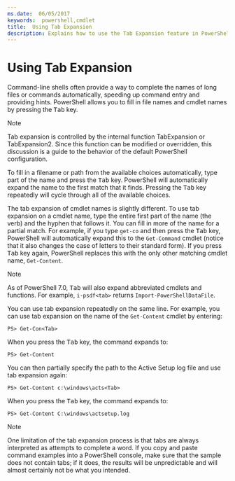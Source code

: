 ```yaml
---
ms.date:  06/05/2017
keywords:  powershell,cmdlet
title:  Using Tab Expansion
description: Explains how to use the Tab Expansion feature in PowerShell.
---
```

# Using Tab Expansion

Command-line shells often provide a way to complete the names of long files or commands
automatically, speeding up command entry and providing hints. PowerShell allows you to fill in file
names and cmdlet names by pressing the <kbd>Tab</kbd> key.

> [!NOTE]
> Tab expansion is controlled by the internal function TabExpansion or TabExpansion2. Since this
> function can be modified or overridden, this discussion is a guide to the behavior of the default
> PowerShell configuration.

To fill in a filename or path from the available choices automatically, type part of the name and
press the <kbd>Tab</kbd> key. PowerShell will automatically expand the name to the first match that
it finds. Pressing the <kbd>Tab</kbd> key repeatedly will cycle through all of the available
choices.

The tab expansion of cmdlet names is slightly different. To use tab expansion on a cmdlet name, type
the entire first part of the name (the verb) and the hyphen that follows it. You can fill in more of
the name for a partial match. For example, if you type `get-co` and then press the <kbd>Tab</kbd>
key, PowerShell will automatically expand this to the `Get-Command` cmdlet (notice that it also
changes the case of letters to their standard form). If you press <kbd>Tab</kbd> key again,
PowerShell replaces this with the only other matching cmdlet name, `Get-Content`.

> [!NOTE]
> As of PowerShell 7.0, <kbd>Tab</kbd> will also expand abbreviated cmdlets and functions. For
> example, `i-psdf<tab>` returns `Import-PowerShellDataFile`.

You can use tab expansion repeatedly on the same line. For example, you can use tab expansion on the
name of the `Get-Content` cmdlet by entering:

```
PS> Get-Con<Tab>
```

When you press the <kbd>Tab</kbd> key, the command expands to:

```
PS> Get-Content
```

You can then partially specify the path to the Active Setup log file and use tab expansion again:

```
PS> Get-Content c:\windows\acts<Tab>
```

When you press the <kbd>Tab</kbd> key, the command expands to:

```
PS> Get-Content C:\windows\actsetup.log
```

> [!NOTE]
> One limitation of the tab expansion process is that tabs are always interpreted as attempts to
> complete a word. If you copy and paste command examples into a PowerShell console, make sure that
> the sample does not contain tabs; if it does, the results will be unpredictable and will almost
> certainly not be what you intended.
